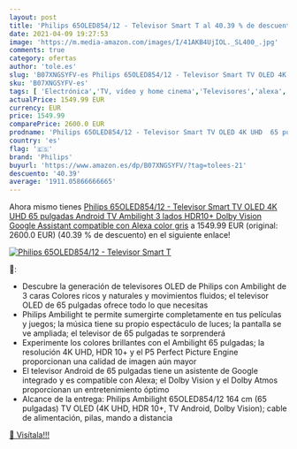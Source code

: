 ```yaml
---
layout: post
title: 'Philips 65OLED854/12 - Televisor Smart T al 40.39 % de descuento'
date: 2021-04-09 19:27:53
image: 'https://m.media-amazon.com/images/I/41AKB4UjIOL._SL400_.jpg'
comments: true
category: ofertas
author: 'tole.es'
slug: 'B07XNGSYFV-es Philips 65OLED854/12 - Televisor Smart TV OLED 4K UHD 65...'
sku: 'B07XNGSYFV-es'
tags: [ 'Electrónica','TV, vídeo y home cinema','Televisores','alexa','philips', ]
actualPrice: 1549.99 EUR
currency: EUR
price: 1549.99
comparePrice: 2600.0 EUR
prodname: 'Philips 65OLED854/12 - Televisor Smart TV OLED 4K UHD  65 pulgadas  Android TV  Ambilight 3 lados  HDR10+  Dolby Vision  Google Assistant  compatible con Alexa  color gris'
country: 'es'
flag: '🇪🇸'
brand: 'Philips'
buyurl: 'https://www.amazon.es/dp/B07XNGSYFV/?tag=tolees-21'
descuento: '40.39'
average: '1911.05866666665'
---
```


Ahora mismo tienes [Philips 65OLED854/12 - Televisor Smart TV OLED 4K UHD  65 pulgadas  Android TV  Ambilight 3 lados  HDR10+  Dolby Vision  Google Assistant  compatible con Alexa  color gris](https://www.amazon.es/dp/B07XNGSYFV/?tag=tolees-21) a 1549.99 EUR (original: 2600.0 EUR) (40.39 %  de descuento) en el siguiente enlace!

[![Philips 65OLED854/12 - Televisor Smart T](https://m.media-amazon.com/images/I/41AKB4UjIOL._SL400_.jpg)](https://www.amazon.es/dp/B07XNGSYFV/?tag=tolees-21)

🔎:

- Descubre la generación de televisores OLED de Philips con Ambilight de 3 caras Colores ricos y naturales y movimientos fluidos; el televisor OLED de 65 pulgadas ofrece todo lo que necesitas
- Philips Ambilight te permite sumergirte completamente en tus películas y juegos; la música tiene su propio espectáculo de luces; la pantalla se ve ampliada; el televisor de 65 pulgadas te sorprenderá
- Experimente los colores brillantes con el Ambilight 65 pulgadas; la resolución 4K UHD, HDR 10+ y el P5 Perfect Picture Engine proporcionan una calidad de imagen aún mayor
- El televisor Android de 65 pulgadas tiene un asistente de Google integrado y es compatible con Alexa; el Dolby Vision y el Dolby Atmos proporcionan un entretenimiento óptimo
- Alcance de la entrega: Philips Ambilight 65OLED854/12 164 cm (65 pulgadas) TV OLED (4K UHD, HDR 10+, TV Android, Dolby Vision); cable de alimentación, pilas, mando a distancia

[🛒 Visítala!!!](https://www.amazon.es/dp/B07XNGSYFV/?tag=tolees-21)
